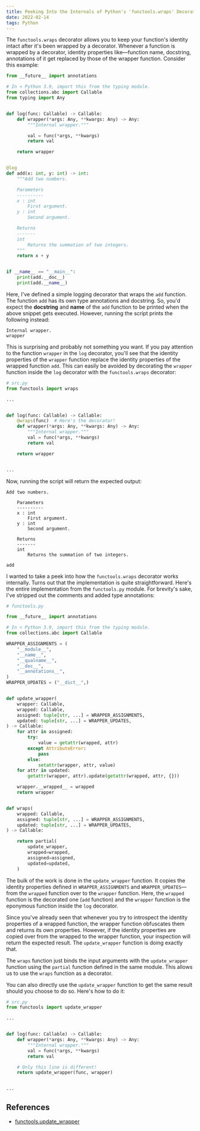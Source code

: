 ```yaml
---
title: Peeking Into the Internals of Python's 'functools.wraps' Decorator
date: 2022-02-14
tags: Python
---
```


The `functools.wraps` decorator allows you to keep your function's identity intact after it's been wrapped by a decorator. Whenever a function is wrapped by a decorator, identity properties like—function name, docstring, annotations of it get replaced by those of the wrapper function. Consider this example:


```python
from __future__ import annotations

# In < Python 3.9, import this from the typing module.
from collections.abc import Callable
from typing import Any


def log(func: Callable) -> Callable:
    def wrapper(*args: Any, **kwargs: Any) -> Any:
        """Internal wrapper."""

        val = func(*args, **kwargs)
        return val

    return wrapper


@log
def add(x: int, y: int) -> int:
    """Add two numbers.

    Parameters
    ----------
    x : int
        First argument.
    y : int
        Second argument.

    Returns
    -------
    int
        Returns the summation of two integers.
    """
    return x + y


if __name__ == "__main__":
    print(add.__doc__)
    print(add.__name__)
```

Here, I've defined a simple logging decorator that wraps the `add` function. The function `add` has its own type annotations and docstring. So, you'd expect the **docstring** and **name** of the `add` function to be printed when the above snippet gets executed. However, running the script prints the following instead:

```
Internal wrapper.
wrapper
```

This is surprising and probably not something you want. If you pay attention to the function `wrapper` in the `log` decorator, you'll see that the identity properties of the `wrapper` function replace the identity properties of the wrapped function `add`. This can easily be avoided by decorating the `wrapper` function inside the `log` decorator with the `functools.wraps` decorator:


```python
# src.py
from functools import wraps

...


def log(func: Callable) -> Callable:
    @wraps(func)  # Here's the decorator!
    def wrapper(*args: Any, **kwargs: Any) -> Any:
        """Internal wrapper."""
        val = func(*args, **kwargs)
        return val

    return wrapper


...
```

Now, running the script will return the expected output:

```
Add two numbers.

    Parameters
    ----------
    x : int
        First argument.
    y : int
        Second argument.

    Returns
    -------
    int
        Returns the summation of two integers.

add
```


I wanted to take a peek into how the `functools.wraps` decorator works internally. Turns out that the implementation is quite straightforward. Here's the entire implementation from the `functools.py` module. For brevity's sake, I've stripped out the comments and added type annotations:

```python
# functools.py

from __future__ import annotations

# In < Python 3.9, import this from the typing module.
from collections.abc import Callable

WRAPPER_ASSIGNMENTS = (
    "__module__",
    "__name__",
    "__qualname__",
    "__doc__",
    "__annotations__",
)
WRAPPER_UPDATES = ("__dict__",)


def update_wrapper(
    wrapper: Callable,
    wrapped: Callable,
    assigned: tuple[str, ...] = WRAPPER_ASSIGNMENTS,
    updated: tuple[str, ...] = WRAPPER_UPDATES,
) -> Callable:
    for attr in assigned:
        try:
            value = getattr(wrapped, attr)
        except AttributeError:
            pass
        else:
            setattr(wrapper, attr, value)
    for attr in updated:
        getattr(wrapper, attr).update(getattr(wrapped, attr, {}))

    wrapper.__wrapped__ = wrapped
    return wrapper


def wraps(
    wrapped: Callable,
    assigned: tuple[str, ...] = WRAPPER_ASSIGNMENTS,
    updated: tuple[str, ...] = WRAPPER_UPDATES,
) -> Callable:

    return partial(
        update_wrapper,
        wrapped=wrapped,
        assigned=assigned,
        updated=updated,
    )
```

The bulk of the work is done in the `update_wrapper` function. It copies the identity properties defined in `WRAPPER_ASSIGNMENTS` and `WRAPPER_UPDATES`—from the `wrapped` function over to the `wrapper` function. Here, the `wrapped` function is the decorated one (`add` function) and the `wrapper` function is the eponymous function inside the `log` decorator.

Since you've already seen that whenever you try to introspect the identity properties of a wrapped function, the wrapper function obfuscates them and returns its own properties. However, if the identity properties are copied over from the wrapped to the wrapper function, your inspection will return the expected result. The `update_wrapper` function is doing exactly that.

The `wraps` function just binds the input arguments with the `update_wrapper` function using the `partial` function defined in the same module. This allows us to use the `wraps` function as a decorator.

You can also directly use the `update_wrapper` function to get the same result should you choose to do so. Here's how to do it:


```python
# src.py
from functools import update_wrapper

...


def log(func: Callable) -> Callable:
    def wrapper(*args: Any, **kwargs: Any) -> Any:
        """Internal wrapper."""
        val = func(*args, **kwargs)
        return val

    # Only this line is different!
    return update_wrapper(func, wrapper)


...
```


## References

* [functools.update_wrapper](https://github.com/python/cpython/blob/0ae40191793da1877a12d512f0116d99301b2c51/Lib/functools.py#L35)
